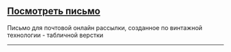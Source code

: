 ## [Посмотреть письмо](https://Kventista.github.io/Mail_Smirnov/)

Письмо для почтовой онлайн рассылки, созданное по винтажной технологии - табличной верстки
***





